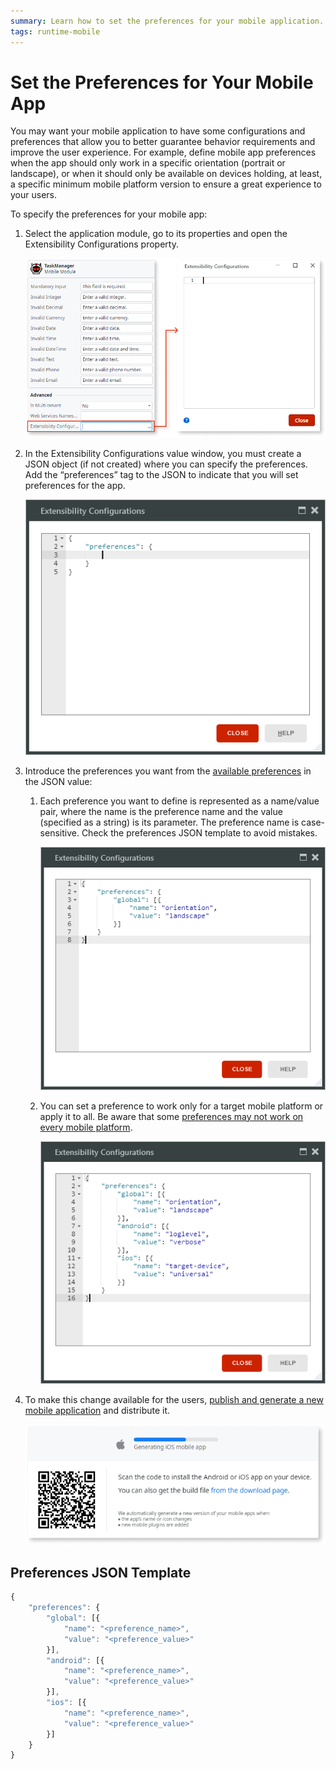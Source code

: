 ```yaml
---
summary: Learn how to set the preferences for your mobile application.
tags: runtime-mobile
---
```


# Set the Preferences for Your Mobile App

You may want your mobile application to have some configurations and preferences that allow you to better guarantee behavior requirements and improve the user experience. For example, define mobile app preferences when the app should only work in a specific orientation (portrait or landscape), or when it should only be available on devices holding, at least, a specific minimum mobile platform version to ensure a great experience to your users.

To specify the preferences for your mobile app:

1. Select the application module, go to its properties and open the Extensibility Configurations property. 

    ![](images/image06_2.png)

2. In the Extensibility Configurations value window, you must create a JSON object (if not created) where you can specify the preferences. Add the “preferences” tag to the JSON to indicate that you will set preferences for the app.

    ![](images/image2.png)

3. Introduce the preferences you want from the [available preferences](https://cordova.apache.org/docs/en/latest/config_ref/#preference) in the JSON value: 

    1. Each preference you want to define is represented as a name/value pair, where the name is the preference name and the value (specified as a string) is its parameter. The preference name is case-sensitive. Check the  preferences JSON template  to avoid mistakes. 

        ![](images/image4.png)

    2. You can set a preference to work only for a target mobile platform or apply it to all. Be aware that some [preferences may not work on every mobile platform](https://cordova.apache.org/docs/en/latest/config_ref/#preference). 

        ![](images/image3_2.png)

4. To make this change available for the users, [publish and generate a new mobile application](<../generate-distribute-mobile-app/intro.md>) and distribute it. 

    ![](images/image02.png)

## Preferences JSON Template

```javascript    
{
    "preferences": {
        "global": [{
            "name": "<preference_name>",
            "value": "<preference_value>"
        }],
        "android": [{
            "name": "<preference_name>",
            "value": "<preference_value>"
        }],
        "ios": [{
            "name": "<preference_name>",
            "value": "<preference_value>"
        }]
    }
}
```
